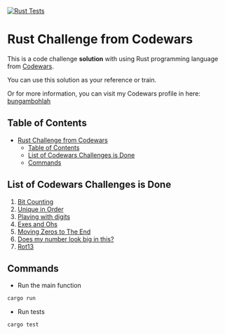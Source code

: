 [![Rust Tests](https://github.com/bungambohlah/codewars-rust-challenges/actions/workflows/rust.yml/badge.svg)](https://github.com/bungambohlah/codewars-rust-challenges/actions/workflows/rust.yml)

# Rust Challenge from Codewars

This is a code challenge **solution** with using Rust programming language from [Codewars](https://codewars.com).

You can use this solution as your reference or train.

Or for more information, you can visit my Codewars profile in here: [bungambohlah](https://www.codewars.com/users/bungambohlah)

## Table of Contents

- [Rust Challenge from Codewars](#rust-challenge-from-codewars)
  - [Table of Contents](#table-of-contents)
  - [List of Codewars Challenges is Done](#list-of-codewars-challenges-is-done)
  - [Commands](#commands)

## List of Codewars Challenges is Done

1. [Bit Counting](https://www.codewars.com/kata/526571aae218b8ee490006f4)
2. [Unique in Order](https://www.codewars.com/kata/54e6533c92449cc251001667)
3. [Playing with digits](https://www.codewars.com/kata/5552101f47fc5178b1000050)
4. [Exes and Ohs](https://www.codewars.com/kata/55908aad6620c066bc00002a)
5. [Moving Zeros to The End](https://www.codewars.com/kata/52597aa56021e91c93000cb0)
6. [Does my number look big in this?](https://www.codewars.com/kata/5287e858c6b5a9678200083c)
7. [Rot13](https://www.codewars.com/kata/530e15517bc88ac656000716)

## Commands

- Run the main function

```sh
cargo run
```

- Run tests

```sh
cargo test
```
